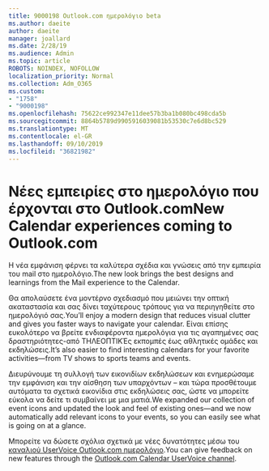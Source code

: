 ```yaml
---
title: 9000198 Outlook.com ημερολόγιο beta
ms.author: daeite
author: daeite
manager: joallard
ms.date: 2/28/19
ms.audience: Admin
ms.topic: article
ROBOTS: NOINDEX, NOFOLLOW
localization_priority: Normal
ms.collection: Adm_O365
ms.custom:
- "1758"
- "9000198"
ms.openlocfilehash: 75622ce992347e11dee57b3ba1b080bc498cda5b
ms.sourcegitcommit: 8864b5789d9905916039081b53530c7e6d8bc529
ms.translationtype: MT
ms.contentlocale: el-GR
ms.lasthandoff: 09/10/2019
ms.locfileid: "36821982"
---
```

# <a name="new-calendar-experiences-coming-to-outlookcom"></a><span data-ttu-id="84018-102">Νέες εμπειρίες στο ημερολόγιο που έρχονται στο Outlook.com</span><span class="sxs-lookup"><span data-stu-id="84018-102">New Calendar experiences coming to Outlook.com</span></span>

<span data-ttu-id="84018-103">Η νέα εμφάνιση φέρνει τα καλύτερα σχέδια και γνώσεις από την εμπειρία του mail στο ημερολόγιο.</span><span class="sxs-lookup"><span data-stu-id="84018-103">The new look brings the best designs and learnings from the Mail experience to the Calendar.</span></span>

<span data-ttu-id="84018-104">Θα απολαύσετε ένα μοντέρνο σχεδιασμό που μειώνει την οπτική ακαταστασία και σας δίνει ταχύτερους τρόπους για να περιηγηθείτε στο ημερολόγιό σας.</span><span class="sxs-lookup"><span data-stu-id="84018-104">You’ll enjoy a modern design that reduces visual clutter and gives you faster ways to navigate your calendar.</span></span> <span data-ttu-id="84018-105">Είναι επίσης ευκολότερο να βρείτε ενδιαφέροντα ημερολόγια για τις αγαπημένες σας δραστηριότητες-από ΤΗΛΕΟΠΤΙΚΈς εκπομπές έως αθλητικές ομάδες και εκδηλώσεις.</span><span class="sxs-lookup"><span data-stu-id="84018-105">It’s also easier to find interesting calendars for your favorite activities—from TV shows to sports teams and events.</span></span>

<span data-ttu-id="84018-106">Διευρύνουμε τη συλλογή των εικονιδίων εκδηλώσεων και ενημερώσαμε την εμφάνιση και την αίσθηση των υπαρχόντων – και τώρα προσθέτουμε αυτόματα τα σχετικά εικονίδια στις εκδηλώσεις σας, ώστε να μπορείτε εύκολα να δείτε τι συμβαίνει με μια ματιά.</span><span class="sxs-lookup"><span data-stu-id="84018-106">We expanded our collection of event icons and updated the look and feel of existing ones—and we now automatically add relevant icons to your events, so you can easily see what is going on at a glance.</span></span>

<span data-ttu-id="84018-107">Μπορείτε να δώσετε σχόλια σχετικά με νέες δυνατότητες μέσω του [καναλιού UserVoice Outlook.com ημερολόγιο](https://go.microsoft.com/fwlink/?linkid=2103075).</span><span class="sxs-lookup"><span data-stu-id="84018-107">You can give feedback on new features through the [Outlook.com Calendar UserVoice channel](https://go.microsoft.com/fwlink/?linkid=2103075).</span></span>